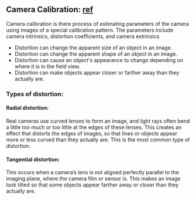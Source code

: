 ## Camera Calibration: [ref](https://docs.opencv.org/2.4/doc/tutorials/calib3d/camera_calibration/camera_calibration.html)
Camera calibration is there process of estimating parameters of the camera using images of a special calibration pattern. The parameters include camera intrinsics, distortion coefficients, and camera extrinsics.

- Distortion can change the apparent size of an object in an image.
- Distortion can change the apparent shape of an object in an image.
- Distortion can cause an object's appearance to change depending on where it is in the field view.
- Distortion can make objects appear closer or farther away than they actually are.

### Types of distortion:
#### Radial distortion:
Real cameras use curved lenses to form an image, and light rays often bend a little too much or too little at the edges of these lenses. This creates an effect that distorts the edges of images, so that lines or objects appear more or less curved than they actually are. This is the most common type of distortion.

#### Tangential distortion:
This occurs when a camera’s lens is not aligned perfectly parallel to the imaging plane, where the camera film or sensor is. This makes an image look tilted so that some objects appear farther away or closer than they actually are.

